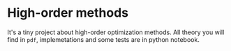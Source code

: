# High-order methods
It's a tiny project about high-order optimization methods. All theory you will find in `pdf`, implemetations and some tests are in python notebook.
